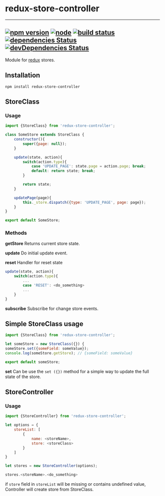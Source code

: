 # redux-store-controller 

---
[![npm version](https://img.shields.io/npm/v/redux-store-controller.svg)](https://www.npmjs.com/package/redux-store-controller)
[![node](https://img.shields.io/node/v/gh-badges.svg)](https://github.com/mordenius/redux-store-controller)
[![build status](https://travis-ci.org/mordenius/redux-store-controller.svg?branch=master)](https://travis-ci.org/mordenius/redux-store-controller)
[![dependencies Status](https://david-dm.org/mordenius/redux-store-controller/status.svg)](https://david-dm.org/mordenius/redux-store-controller)
[![devDependencies Status](https://david-dm.org/mordenius/redux-store-controller/dev-status.svg)](https://david-dm.org/javiercf/redux-store-controller?type=dev)
---

Module for [redux](https://www.npmjs.com/package/redux) stores.

## Installation

```
npm install redux-store-controller
```

## StoreClass
### Usage

```javascript
import {StoreClass} from 'redux-store-controller';

class SomeStore extends StoreClass {
	constructor(){
		super({page: null});
	}

	update(state, action){
		switch(action.type){
			case 'UPDATE_PAGE': state.page = action.page; break;
			default: return state; break;
		}

		return state;
	}

	updatePage(page){
		this._store.dispatch({type: 'UPDATE_PAGE', page: page});
	}
}

export default SomeStore;
```

### Methods
**getStore**
Returns current store state.

**update**
Do initial update event.

**reset**
Handler for reset state

```javascript
update(state, action){
    switch(action.type){
        ...
        case 'RESET': <do_something>
        ...
    }
}
```
**subscribe**
Subscribe for change store events.


## Simple StoreClass usage

```javascript
import {StoreClass} from 'redux-store-controller';

let someStore = new StoreClass({}) {
someStore.set({someField: someValue});
console.log(someStore.getStore); // {someField: someValue}

export default someStore;
```

**set**
Can be use the ```set ({})``` method for a simple way to update the full state of the store.

## StoreController
### Usage
```javascript
import {StoreController} from 'redux-store-controller';

let options = {
    storeList: [
        {
            name: <storeName>,
            store: <storeClass>
        }
    ]
}

let stores = new StoreController(options);

stores.<storeName>.<do_something>
```

if ```store``` field in ```storeList``` will be missing or contains undefined value, Controller will create store from StoreClass.